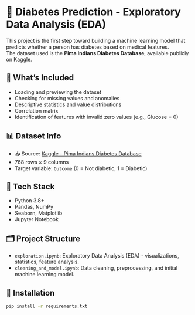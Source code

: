# 🔬 Diabetes Prediction - Exploratory Data Analysis (EDA)

This project is the first step toward building a machine learning model that predicts whether a person has diabetes based on medical features.  
The dataset used is the **Pima Indians Diabetes Database**, available publicly on Kaggle.



## 🧪 What’s Included
- Loading and previewing the dataset
- Checking for missing values and anomalies
- Descriptive statistics and value distributions
- Correlation matrix
- Identification of features with invalid zero values (e.g., Glucose = 0)

## 📊 Dataset Info
- 📥 Source: [Kaggle - Pima Indians Diabetes Database](https://www.kaggle.com/datasets/uciml/pima-indians-diabetes-database)
- 768 rows × 9 columns
- Target variable: `Outcome` (0 = Not diabetic, 1 = Diabetic)

## 🧰 Tech Stack
- Python 3.8+
- Pandas, NumPy
- Seaborn, Matplotlib
- Jupyter Notebook

## 🗂️ Project Structure
- `exploration.ipynb`: Exploratory Data Analysis (EDA) - visualizations, statistics, feature analysis.
- `cleaning_and_model.ipynb`: Data cleaning, preprocessing, and initial machine learning model.

## 🚀 Installation
```bash
pip install -r requirements.txt




